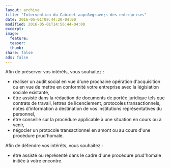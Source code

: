 ```yaml
---
layout: archive
title: "Intervention du Cabinet aupr&egrave;s des entreprises"
date: 2016-05-01T09:44:20-04:00
modified: 2016-05-01T14:56:44-04:00
excerpt:
image:
  feature:
  teaser:
  thumb:
share: false
ads: false
---
```



Afin de pr&eacute;server vos int&eacute;r&ecirc;ts, vous souhaitez :

- r&eacute;aliser un audit social en vue d'une prochaine op&eacute;ration d'acquisition ou en vue de mettre en conformit&eacute; votre entreprise avec la l&eacute;gislation sociale existante,
- &ecirc;tre assist&eacute; dans la r&eacute;daction de documents de port&eacute;e juridique tels que contrats de travail, lettres de licenciement, protocoles transactionnels, notes d'information &agrave; destination de vos institutions repr&eacute;sentatives du personnel, 
- &ecirc;tre conseill&eacute; sur la proc&eacute;dure applicable &agrave; une situation en cours ou &agrave; venir,
- n&eacute;gocier un protocole transactionnel en amont ou au cours d'une proc&eacute;dure prud'homale.

Afin de d&eacute;fendre vos int&eacute;r&ecirc;ts, vous souhaitez :

- &ecirc;tre assist&eacute; ou repr&eacute;sent&eacute; dans le cadre d'une proc&eacute;dure prud'homale initi&eacute;e &agrave; votre encontre.
